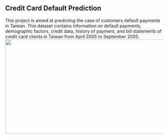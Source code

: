 ## Credit Card Default Prediction

This project is aimed at predicting the case of customers default payments in Taiwan.
This dataset contains information on default payments, demographic factors, credit data, history of payment, and bill statements of credit card clients in Taiwan from April 2005 to September 2005.
<img target="_blank" src="https://user-images.githubusercontent.com/32620288/139556045-5a52c63e-18e8-46cf-b1f0-9c056b6358de.png" width=1000; height=300>

